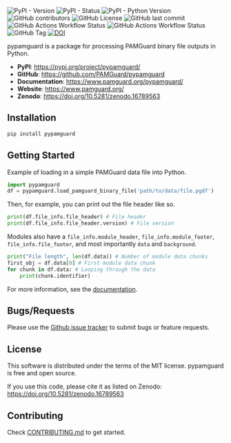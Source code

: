 ![PyPI - Version](https://img.shields.io/pypi/v/pypamguard?label=pypi)
![PyPI - Status](https://img.shields.io/pypi/status/pypamguard)
![PyPI - Python Version](https://img.shields.io/pypi/pyversions/pypamguard)
![GitHub contributors](https://img.shields.io/github/contributors/PAMGuard/pypamguard)
![GitHub License](https://img.shields.io/github/license/PAMGuard/pypamguard)
![GitHub last commit](https://img.shields.io/github/last-commit/PAMGuard/pypamguard)
![GitHub Actions Workflow Status](https://img.shields.io/github/actions/workflow/status/PAMGuard/pypamguard/tests.yml?label=tests)
![GitHub Actions Workflow Status](https://img.shields.io/github/actions/workflow/status/PAMGuard/pypamguard/documentation.yml?label=docs)
![GitHub Tag](https://img.shields.io/github/v/tag/PAMGuard/pypamguard?label="github-version")
[![DOI](https://zenodo.org/badge/DOI/10.5281/zenodo.16789563.svg)](https://doi.org/10.5281/zenodo.16789563)

pypamguard is a package for processing PAMGuard binary file outputs in Python.

* **PyPI**: https://pypi.org/project/pypamguard/
* **GitHub**: https://github.com/PAMGuard/pypamguard
* **Documentation**: https://www.pamguard.org/pypamguard/
* **Website**: https://www.pamguard.org/
* **Zenodo**: https://doi.org/10.5281/zenodo.16789563

## Installation

```bash
pip install pypamguard
```

## Getting Started

Example of loading in a simple PAMGuard data file into Python.

```python
import pypamguard
df = pypamguard.load_pamguard_binary_file('path/to/data/file.pgdf')
```

Then, for example, you can print out the file header like so.

```python
print(df.file_info.file_header) # File header
print(df.file_info.file_header.version) # File version
```

Modules also have a `file_info.module_header`, `file_info.module_footer`, `file_info.file_footer`, and most importantly `data` and `background`. 

```python
print("File length", len(df.data)) # Number of module data chunks
first_obj = df.data[0] # First module data chunk
for chunk in df.data: # Looping through the data
    print(chunk.identifier)
```

For more information, see the [documentation](https://www.pamguard.org/pypamguard/).

## Bugs/Requests

Please use the [Github issue tracker](https://github.com/PAMGuard/pypamguard/issues) to submit bugs or feature requests.

## License

This software is distributed under the terms of the MIT license. pypamguard is free and open source. 

If you use this code, please cite it as listed on Zenodo: https://doi.org/10.5281/zenodo.16789563

## Contributing

Check [CONTRIBUTING.md](CONTRIBUTING.md) to get started.
